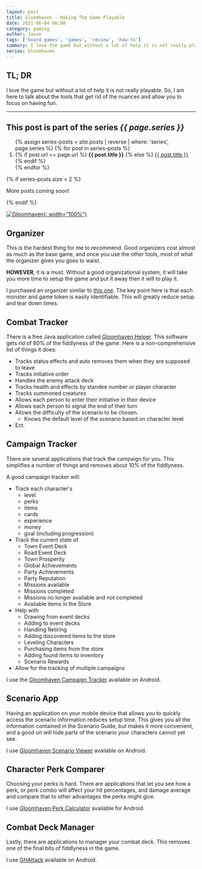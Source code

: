 ```yaml
---
layout: post
title: Gloomhaven - Making The Game Playable
date: 2021-06-04 06:00
category: gaming
author: Jason
tags: ['board games', 'games', 'review', 'how-to']
summary: I love the game but without a lot of help it is not really playable. So, I am here to talk about the tools that get rid of the nuances and allow you to focus on having fun.
series: Gloomhaven
---
```


## TL; DR

I love the game but without a lot of help it is not really playable. So, I am here to talk about the tools that get rid of the nuances and allow you to focus on having fun.

---

<aside class="series">
  <h2>This post is part of the series <em>{{ page.series }}</em></h2>
  <ol>
    {% assign series-posts = site.posts | reverse | where: 'series', page.series %}
    {% for post in series-posts %}
    <li>
      {% if post.url == page.url %}
      <strong>{{ post.title }}</strong>
      {% else %}
      <a href="{{ site.baseurl }}{{ post.url }}">{{ post.title }}</a>
      {% endif %}
    </li>
    {% endfor %}
  </ol>
  {% if series-posts.size < 2 %}
  <p>More posts coming soon!</p>
  {% endif %}
</aside>

[![Gloomhaven](https://cdn.shopify.com/s/files/1/0281/0173/8555/products/gloomhaven-3_2048x.jpg?v=1581874715 "Gloomhaven board game"){: width="100%"}](https://cephalofair.com/collections/board-games/products/gloomhaven)

## Organizer

This is the hardest thing for me to recommend. Good organizers cost almost as much as the base game, and once you use the other tools, most of what the organizer gives you goes to waist.

**HOWEVER**, it is a must. Without a good organizational system, it will take you more time to setup the game and put it away then it will to play it.

I purchased an organizer similar to [this one](https://www.amazon.com/Broken-Token-Organizer-Gloomhaven/dp/B073X4Z24Q). The key point here is that each monster and game token is easily identifiable. This will greatly reduce setup and tear down times.

## Combat Tracker

There is a free Java application called [Gloomhaven Helper](http://esotericsoftware.com/gloomhaven-helper). This software gets rid of 80% of the fiddlyness of the game. Here is a non-comprehensive list of things it does:

- Tracks status effects and auto removes them when they are supposed to leave
- Tracks initiative order
- Handles the enemy attack deck
- Tracks health and effects by standee number or player character
- Tracks summoned creatures
- Allows each person to enter their initiative in their device
- Allows each person to signal the end of their turn
- Allows the difficulty of the scenario to be chosen.
  - Knows the default level of the scenario based on character level
- Ect.

## Campaign Tracker

There are several applications that track the campaign for you. This simplifies a number of things and removes about 10% of the fiddlyness.

A good campaign tracker will:

- Track each character's
  - level
  - perks
  - items
  - cards
  - experience
  - money
  - goal (including progression)
- Track the current state of
  - Town Event Deck
  - Road Event Deck
  - Town Prosperity
  - Global Achievements
  - Party Achievements
  - Party Reputation
  - Missions available
  - Missions completed
  - Missions no longer available and not completed
  - Available items in the Store
- Help with
  - Drawing from event decks
  - Adding to event decks
  - Handling Retiring
  - Adding discovered items to the store
  - Leveling Characters
  - Purchasing items from the store
  - Adding found items to inventory
  - Scenario Rewards
- Allow for the tracking of multiple campaigns

I use the [Gloomhaven Campaign Tracker](https://play.google.com/store/apps/details?id=de.timmcode.ghcampaigntracker.droid&hl=en_US&gl=US) available on Android.

## Scenario App

Having an application on your mobile device that allows you to quickly access the scenario information reduces setup time. This gives you all the information contained in the Scenario Guide, but makes it more convenient, and a good on will hide parts of the scenario your characters cannot yet see.

I use [Gloomhaven Scenario Viewer](https://play.google.com/store/apps/details?id=com.gmail.roygon.Gloomhaven_Scenario_Viewer&hl=en&gl=US) available on Android.

## Character Perk Comparer

Choosing your perks is hard. There are applications that let you see how a perk, or perk combo will affect your hit percentages, and damage average and compare that to other advantages the perks might give.

I use [Gloomhaven Perk Calculator](https://play.google.com/store/apps/details?id=com.troitsksoft.gloomhaven_calculator_mobile&hl=en_US&gl=US) available for Android.

## Combat Deck Manager

Lastly, there are applications to manager your combat deck. This removes one of the final bits of fiddlyness in the game. 

I use [GHAttack](https://play.google.com/store/apps/details?id=com.ict376.tym.ghattack&hl=en_US&gl=US) available on Android.

